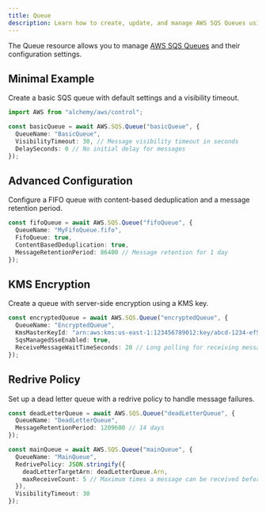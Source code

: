 ```yaml
---
title: Queue
description: Learn how to create, update, and manage AWS SQS Queues using Alchemy Cloud Control.
---
```



The Queue resource allows you to manage [AWS SQS Queues](https://docs.aws.amazon.com/sqs/latest/userguide/) and their configuration settings.

## Minimal Example

Create a basic SQS queue with default settings and a visibility timeout.

```ts
import AWS from "alchemy/aws/control";

const basicQueue = await AWS.SQS.Queue("basicQueue", {
  QueueName: "BasicQueue",
  VisibilityTimeout: 30, // Message visibility timeout in seconds
  DelaySeconds: 0 // No initial delay for messages
});
```

## Advanced Configuration

Configure a FIFO queue with content-based deduplication and a message retention period.

```ts
const fifoQueue = await AWS.SQS.Queue("fifoQueue", {
  QueueName: "MyFifoQueue.fifo",
  FifoQueue: true,
  ContentBasedDeduplication: true,
  MessageRetentionPeriod: 86400 // Message retention for 1 day
});
```

## KMS Encryption

Create a queue with server-side encryption using a KMS key.

```ts
const encryptedQueue = await AWS.SQS.Queue("encryptedQueue", {
  QueueName: "EncryptedQueue",
  KmsMasterKeyId: "arn:aws:kms:us-east-1:123456789012:key/abcd-1234-ef56-7890-abcd1234ef56", // Replace with your KMS ARN
  SqsManagedSseEnabled: true,
  ReceiveMessageWaitTimeSeconds: 20 // Long polling for receiving messages
});
```

## Redrive Policy

Set up a dead letter queue with a redrive policy to handle message failures.

```ts
const deadLetterQueue = await AWS.SQS.Queue("deadLetterQueue", {
  QueueName: "DeadLetterQueue",
  MessageRetentionPeriod: 1209600 // 14 days
});

const mainQueue = await AWS.SQS.Queue("mainQueue", {
  QueueName: "MainQueue",
  RedrivePolicy: JSON.stringify({
    deadLetterTargetArn: deadLetterQueue.Arn,
    maxReceiveCount: 5 // Maximum times a message can be received before being sent to dead letter queue
  }),
  VisibilityTimeout: 30
});
```
